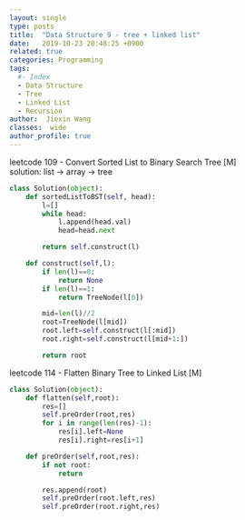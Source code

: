 ```yaml
---
layout: single
type: posts
title:  "Data Structure 9 - tree + linked list"
date:   2019-10-23 20:48:25 +0900
related: true
categories: Programming
tags:
  #- Index
  - Data Structure
  - Tree
  - Linked List
  - Recursion
author:  Jiexin Wang
classes:  wide
author_profile: true
---
```


leetcode 109 - Convert Sorted List to Binary Search Tree [M] <br/>
solution: list -> array -> tree
```python      
class Solution(object):
    def sortedListToBST(self, head):
        l=[]
        while head:
            l.append(head.val)
            head=head.next

        return self.construct(l)

    def construct(self,l):      
        if len(l)==0:
            return None
        if len(l)==1:
            return TreeNode(l[0])

        mid=len(l)//2
        root=TreeNode(l[mid])
        root.left=self.construct(l[:mid])
        root.right=self.construct(l[mid+1:])

        return root
```

leetcode 114 - Flatten Binary Tree to Linked List [M]

```python      
class Solution(object):
    def flatten(self,root):
        res=[]
        self.preOrder(root,res)
        for i in range(len(res)-1):
            res[i].left=None
            res[i].right=res[i+1]

    def preOrder(self,root,res):
        if not root:
            return

        res.append(root)
        self.preOrder(root.left,res)
        self.preOrder(root.right,res)
```

